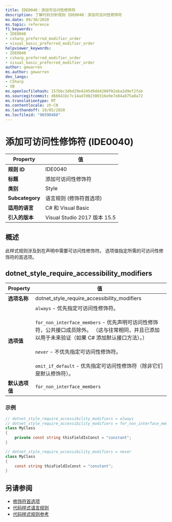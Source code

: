 ```yaml
---
title: IDE0040：添加可访问性修饰符
description: 了解代码分析规则 IDE0040：添加可访问性修饰符
ms.date: 09/30/2020
ms.topic: reference
f1_keywords:
- IDE0040
- csharp_preferred_modifier_order
- visual_basic_preferred_modifier_order
helpviewer_keywords:
- IDE0040
- csharp_preferred_modifier_order
- visual_basic_preferred_modifier_order
author: gewarren
ms.author: gewarren
dev_langs:
- CSharp
- VB
ms.openlocfilehash: 157bbc3dbd29e4245d9dd4200f02eba2d9ef2feb
ms.sourcegitcommit: d66641bc7c14ad7d02300316e9e7e84a875a0a72
ms.translationtype: MT
ms.contentlocale: zh-CN
ms.lasthandoff: 10/05/2020
ms.locfileid: "96590488"
---
```

# <a name="add-accessibility-modifiers-ide0040"></a>添加可访问性修饰符 (IDE0040) 

|Property|值|
|-|-|
| **规则 ID** | IDE0040 |
| **标题** | 添加可访问性修饰符 |
| **类别** | Style |
| **Subcategory** | 语言规则 (修饰符首选项)  |
| **适用的语言** | C# 和 Visual Basic |
| **引入的版本** | Visual Studio 2017 版本 15.5 |

## <a name="overview"></a>概述

此样式规则涉及到在声明中需要可访问性修饰符。 选项值指定所需的可访问性修饰符的首选项。

## <a name="dotnet_style_require_accessibility_modifiers"></a>dotnet_style_require_accessibility_modifiers

|Property|值|
|-|-|
| **选项名称** | dotnet_style_require_accessibility_modifiers
| **选项值** | `always` - 优先指定可访问性修饰符。<br /><br />`for_non_interface_members` - 优先声明可访问性修饰符，公共接口成员除外。 （这与往常相同，并且已添加以用于未来验证（如果 C# 添加默认接口方法）。）<br /><br />`never` - 不优先指定可访问性修饰符。<br /><br />`omit_if_default` - 优先指定可访问性修饰符（除非它们是默认修饰符）。 |
| **默认选项值** | `for_non_interface_members` |

### <a name="example"></a>示例

```csharp
// dotnet_style_require_accessibility_modifiers = always
// dotnet_style_require_accessibility_modifiers = for_non_interface_members
class MyClass
{
    private const string thisFieldIsConst = "constant";
}

// dotnet_style_require_accessibility_modifiers = never
class MyClass
{
    const string thisFieldIsConst = "constant";
}
```

## <a name="see-also"></a>另请参阅

- [修饰符首选项](modifier-preferences.md)
- [代码样式语言规则](language-rules.md)
- [代码样式规则参考](index.md)

